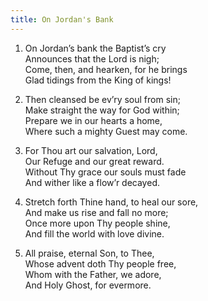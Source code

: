 ```yaml
---
title: On Jordan's Bank
---
```

1. On Jordan’s bank the Baptist’s cry  
Announces that the Lord is nigh;  
Come, then, and hearken, for he brings  
Glad tidings from the King of kings!

2. Then cleansed be ev’ry soul from sin;  
Make straight the way for God within;  
Prepare we in our hearts a home,  
Where such a mighty Guest may come.

3. For Thou art our salvation, Lord,  
Our Refuge and our great reward.  
Without Thy grace our souls must fade  
And wither like a flow’r decayed.

4. Stretch forth Thine hand, to heal our sore,  
And make us rise and fall no more;  
Once more upon Thy people shine,  
And fill the world with love divine.

5. All praise, eternal Son, to Thee,  
Whose advent doth Thy people free,  
Whom with the Father, we adore,  
And Holy Ghost, for evermore.
